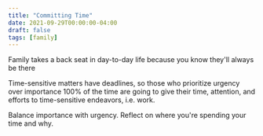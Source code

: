 ```yaml
---
title: "Committing Time"
date: 2021-09-29T00:00:00-04:00
draft: false
tags: [family]
---
```


Family takes a back seat in day-to-day life because you know they'll always be there

Time-sensitive matters have deadlines, so those who prioritize urgency over importance 100% of the time are going to give their time, attention, and efforts to time-sensitive endeavors, i.e. work.

Balance importance with urgency. Reflect on where you're spending your time and why.
